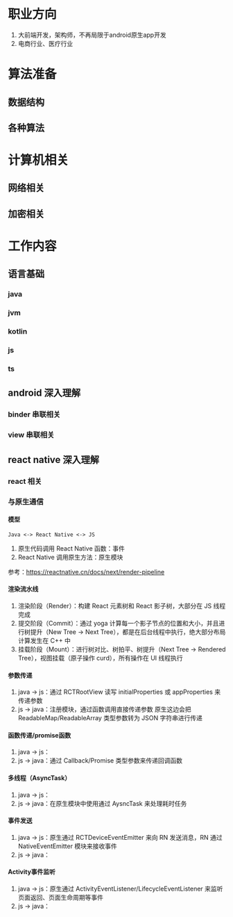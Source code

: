 # 职业方向
1. 大前端开发，架构师，不再局限于android原生app开发
2. 电商行业、医疗行业
# 算法准备
## 数据结构
## 各种算法
# 计算机相关
## 网络相关
## 加密相关
# 工作内容
## 语言基础
### java 
### jvm 
### kotlin
### js
### ts
## android 深入理解
### binder 串联相关
### view 串联相关
## react native 深入理解
### react 相关
### 与原生通信
#### 模型
```
Java <-> React Native <-> JS
```
1. 原生代码调用 React Native 函数：事件
2. React Native 调用原生方法：原生模块 

参考：https://reactnative.cn/docs/next/render-pipeline
#### 渲染流水线
1. 渲染阶段（Render）：构建 React 元素树和 React 影子树，大部分在 JS 线程完成
2. 提交阶段（Commit）：通过 yoga 计算每一个影子节点的位置和大小，并且进行树提升（New Tree -> Next Tree），都是在后台线程中执行，绝大部分布局计算发生在 C++ 中
3. 挂载阶段（Mount）：进行树对比、树拍平、树提升（Next Tree -> Rendered Tree），视图挂载（原子操作 curd），所有操作在 UI 线程执行
#### 参数传递
1. java -> js：通过 RCTRootView 读写 initialProperties 或 appProperties 来传递参数
2. js -> java：注册模块，通过函数调用直接传递参数
原生这边会把 ReadableMap/ReadableArray 类型参数转为 JSON 字符串进行传递
#### 函数传递/promise函数
1. java -> js：
2. js -> java：通过 Callback/Promise 类型参数来传递回调函数
#### 多线程（AsyncTask）
1. java -> js：
2. js -> java：在原生模块中使用通过 AysncTask 来处理耗时任务
#### 事件发送
1. java -> js：原生通过 RCTDeviceEventEmitter 来向 RN 发送消息，RN 通过 NativeEventEmitter 模块来接收事件
2. js -> java： 
#### Activity事件监听
1. java -> js：原生通过 ActivityEventListener/LifecycleEventListener 来监听页面返回、页面生命周期等事件
2. js -> java：